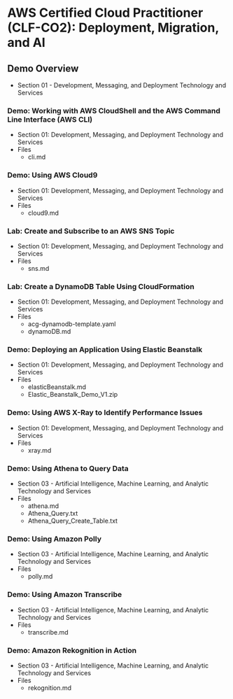 # AWS Certified Cloud Practitioner (CLF-CO2): Deployment, Migration, and AI

## Demo Overview

- Section 01 - Development, Messaging, and Deployment Technology and Services

### Demo: Working with AWS CloudShell and the AWS Command Line Interface (AWS CLI)
- Section 01: Development, Messaging, and Deployment Technology and Services
- Files
	- cli.md

### Demo: Using AWS Cloud9
- Section 01: Development, Messaging, and Deployment Technology and Services
- Files
	- cloud9.md

### Lab: Create and Subscribe to an AWS SNS Topic
- Section 01: Development, Messaging, and Deployment Technology and Services
- Files
	- sns.md

### Lab: Create a DynamoDB Table Using CloudFormation
- Section 01: Development, Messaging, and Deployment Technology and Services
- Files
	- acg-dynamodb-template.yaml
	- dynamoDB.md

### Demo: Deploying an Application Using Elastic Beanstalk
- Section 01: Development, Messaging, and Deployment Technology and Services
- Files
	- elasticBeanstalk.md
	- Elastic_Beanstalk_Demo_V1.zip

### Demo: Using AWS X-Ray to Identify Performance Issues
- Section 01: Development, Messaging, and Deployment Technology and Services
- Files
	- xray.md

### Demo: Using Athena to Query Data
- Section 03 - Artificial Intelligence, Machine Learning, and Analytic Technology and Services
- Files
	- athena.md
	- Athena_Query.txt
	- Athena_Query_Create_Table.txt

### Demo: Using Amazon Polly
- Section 03 - Artificial Intelligence, Machine Learning, and Analytic Technology and Services
- Files
	- polly.md

### Demo: Using Amazon Transcribe
- Section 03 - Artificial Intelligence, Machine Learning, and Analytic Technology and Services
- Files
	- transcribe.md

### Demo: Amazon Rekognition in Action
- Section 03 - Artificial Intelligence, Machine Learning, and Analytic Technology and Services
- Files
	- rekognition.md
	

